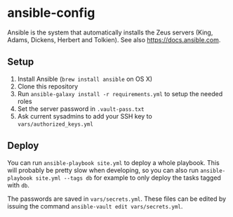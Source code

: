 # ansible-config

Ansible is the system that automatically installs the Zeus servers (King, Adams, Dickens, Herbert and Tolkien).
See also https://docs.ansible.com.

## Setup

1. Install Ansible (`brew install ansible` on OS X)
2. Clone this repository
3. Run `ansible-galaxy install -r requirements.yml` to setup the needed roles
3. Set the server password in `.vault-pass.txt`
4. Ask current sysadmins to add your SSH key to `vars/authorized_keys.yml`

## Deploy

You can run `ansible-playbook site.yml` to deploy a whole playbook. This will probably be pretty slow when developing, so you can also run `ansible-playbook site.yml --tags db` for example to only deploy the tasks tagged with `db`.

The passwords are saved in `vars/secrets.yml`. These files can be edited
by issuing the command `ansible-vault edit vars/secrets.yml`.
